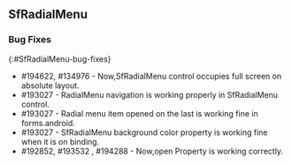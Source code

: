 ## SfRadialMenu

### Bug Fixes
{:#SfRadialMenu-bug-fixes} 

* \#194622, \#134976 - Now,SfRadialMenu control occupies full screen on absolute layout. 
* \#193027 - RadialMenu navigation is working properly in SfRadialMenu control.
* \#193027 - Radial menu item opened on the last is working fine in forms.android. 
* \#193027 - SfRadialMenu background color property is working fine when it is on binding.  
* \#192852, \#193532 , \#194288  - Now,open Property is working correctly.
